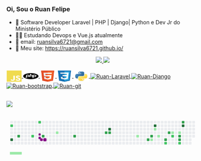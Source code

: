 ### Oi, Sou o Ruan Felipe


- 🔭 Software Developer Laravel | PHP | Django| Python e Dev Jr do Ministério Público
- 🧑‍🎓 Estudando Devops e Vue.js atualmente 
- 💼 email: ruansilva6721@gmail.com
- 📲 Meu site: https://ruansilva6721.github.io/

<div align="center">
  <a href="https://github.com/RuanSilva6721">
  <img height="180em" src="https://github-readme-stats.vercel.app/api?username=RuanSilva6721&show_icons=true&theme=dracula&include_all_commits=true&count_private=true"/>
  <img height="180em" src="https://github-readme-stats.vercel.app/api/top-langs/?username=RuanSilva6721&layout=compact&langs_count=7&theme=dracula"/>
</div>
  
  <div style="display: inline_block"><br>
  <img align="center" alt="Ruan-Js" height="30" width="40" src="https://raw.githubusercontent.com/devicons/devicon/master/icons/javascript/javascript-plain.svg">
  <img align="center" alt="Ruan-php" height="30" width="40" src="https://raw.githubusercontent.com/devicons/devicon/master/icons/php/php-plain.svg">
  <img align="center" alt="Ruan-HTML" height="30" width="40" src="https://raw.githubusercontent.com/devicons/devicon/master/icons/html5/html5-original.svg">
  <img align="center" alt="Ruan-CSS" height="30" width="40" src="https://raw.githubusercontent.com/devicons/devicon/master/icons/css3/css3-original.svg">
  <img align="center" alt="Ruan-Python" height="30" width="40" src="https://raw.githubusercontent.com/devicons/devicon/master/icons/python/python-original.svg">
  <img align="center" alt="Ruan-Laravel" height="30" width="40" src="https://cdn.jsdelivr.net/gh/devicons/devicon/icons/laravel/laravel-plain.svg">
  <img align="center" alt="Ruan-Django" height="30" width="40" src="https://cdn.jsdelivr.net/gh/devicons/devicon/icons/django/django-plain.svg">
  <img align="center" alt="Ruan-bootstrap" height="30" width="40" src="https://cdn.jsdelivr.net/gh/devicons/devicon/icons/bootstrap/bootstrap-plain.svg">
  <img align="center" alt="Ruan-git" height="30" width="40" src="https://cdn.jsdelivr.net/gh/devicons/devicon/icons/git/git-plain.svg">


</div>
  </br>
  <div> 
<!--   <a href="#" target="_blank"><img src="https://img.shields.io/badge/YouTube-FF0000?style=for-the-badge&logo=youtube&logoColor=white" target="_blank"></a>
  <a href="#" target="_blank"><img src="https://img.shields.io/badge/-Instagram-%23E4405F?style=for-the-badge&logo=instagram&logoColor=white" target="_blank"></a>
 	<a href="#" target="_blank"><img src="https://img.shields.io/badge/Twitch-9146FF?style=for-the-badge&logo=twitch&logoColor=white" target="_blank"></a>
 <a href="#" target="_blank"><img src="https://img.shields.io/badge/Discord-7289DA?style=for-the-badge&logo=discord&logoColor=white" target="_blank"></a> 
  <a href = "#"><img src="https://img.shields.io/badge/-Gmail-%23333?style=for-the-badge&logo=gmail&logoColor=white" target="_blank"></a> -->
  
  <a href="https://www.linkedin.com/in/ruan-felipe-silva-06b9631a6/" target="_blank"><img src="https://img.shields.io/badge/-LinkedIn-%230077B5?style=for-the-badge&logo=linkedin&logoColor=white" target="_blank"></a> 
 

</div>

<svg viewBox="-16 -32 880 192" width="880" height="192" xmlns="http://www.w3.org/2000/svg"><desc>Generated with https://www.linkedin.com/in/ruan-felipe-silva-06b9631a6/</desc><style>@keyframes c0{50.9%{fill:var(--c2)}50.92%,to{fill:var(--ce)}}@keyframes c1{95.26%{fill:var(--c4)}95.28%,to{fill:var(--ce)}}@keyframes c2{52.72%{fill:var(--c3)}52.74%,to{fill:var(--ce)}}@keyframes c3{45.44%{fill:var(--c2)}45.46%,to{fill:var(--ce)}}@keyframes c4{47.63%{fill:var(--c2)}47.65%,to{fill:var(--ce)}}@keyframes c5{3.63%{fill:var(--c1)}3.65%,to{fill:var(--ce)}}@keyframes c6{55.26%{fill:var(--c3)}55.28%,to{fill:var(--ce)}}@keyframes c7{5.44%{fill:var(--c1)}5.46%,to{fill:var(--ce)}}@keyframes c8{7.63%{fill:var(--c1)}7.65%,to{fill:var(--ce)}}@keyframes c9{58.54%{fill:var(--c3)}58.56%,to{fill:var(--ce)}}@keyframes ca{62.17%{fill:var(--c3)}62.19%,to{fill:var(--ce)}}@keyframes cb{83.99%{fill:var(--c4)}84.01%,to{fill:var(--ce)}}@keyframes cc{62.54%{fill:var(--c3)}62.56%,to{fill:var(--ce)}}@keyframes cd{16.35%{fill:var(--c1)}16.37%,to{fill:var(--ce)}}@keyframes ce{67.99%{fill:var(--c3)}68.01%,to{fill:var(--ce)}}@keyframes cf{67.26%{fill:var(--c3)}67.28%,to{fill:var(--ce)}}@keyframes cg{21.08%{fill:var(--c1)}21.1%,to{fill:var(--ce)}}@keyframes ch{78.9%{fill:var(--c4)}78.92%,to{fill:var(--ce)}}@keyframes ci{18.9%{fill:var(--c1)}18.92%,to{fill:var(--ce)}}@keyframes cj{19.99%{fill:var(--c1)}20.01%,to{fill:var(--ce)}}@keyframes ck{69.81%{fill:var(--c3)}69.83%,to{fill:var(--ce)}}@keyframes cl{30.9%{fill:var(--c2)}30.92%,to{fill:var(--ce)}}@keyframes cm{70.9%{fill:var(--c3)}70.92%,to{fill:var(--ce)}}@keyframes cn{25.44%{fill:var(--c1)}25.46%,to{fill:var(--ce)}}@keyframes co{29.44%{fill:var(--c2)}29.46%,to{fill:var(--ce)}}@keyframes cp{26.17%{fill:var(--c1)}26.19%,to{fill:var(--ce)}}@keyframes cq{72.35%{fill:var(--c3)}72.37%,to{fill:var(--ce)}}@keyframes cr{72.72%{fill:var(--c3)}72.74%,to{fill:var(--ce)}}@keyframes cs{27.99%{fill:var(--c2)}28.01%,to{fill:var(--ce)}}@keyframes ct{75.63%{fill:var(--c3)}75.65%,to{fill:var(--ce)}}@keyframes cu{75.99%{fill:var(--c4)}76.01%,to{fill:var(--ce)}}@keyframes u0{3.63%{transform:scale(0,1)}3.65%,5.44%{transform:scale(.11,1)}5.46%,7.63%{transform:scale(.22,1)}16.35%,7.65%{transform:scale(.33,1)}16.37%,18.9%{transform:scale(.44,1)}18.92%,19.99%{transform:scale(.56,1)}20.01%,21.08%{transform:scale(.67,1)}21.1%,25.44%{transform:scale(.78,1)}25.46%,26.17%{transform:scale(.89,1)}26.19%,to{transform:scale(1,1)}}@keyframes u1{27.99%{transform:scale(0,1)}28.01%,29.44%{transform:scale(.17,1)}29.46%,30.9%{transform:scale(.33,1)}30.92%,45.44%{transform:scale(.5,1)}45.46%,47.63%{transform:scale(.67,1)}47.65%,50.9%{transform:scale(.83,1)}50.92%,to{transform:scale(1,1)}}@keyframes u2{52.72%{transform:scale(0,1)}52.74%,55.26%{transform:scale(.08,1)}55.28%,58.54%{transform:scale(.17,1)}58.56%,62.17%{transform:scale(.25,1)}62.19%,62.54%{transform:scale(.33,1)}62.56%,67.26%{transform:scale(.42,1)}67.28%,67.99%{transform:scale(.5,1)}68.01%,69.81%{transform:scale(.58,1)}69.83%,70.9%{transform:scale(.67,1)}70.92%,72.35%{transform:scale(.75,1)}72.37%,72.72%{transform:scale(.83,1)}72.74%,75.63%{transform:scale(.92,1)}75.65%,to{transform:scale(1,1)}}@keyframes u3{75.99%{transform:scale(0,1)}76.01%,78.9%{transform:scale(.25,1)}78.92%,83.99%{transform:scale(.5,1)}84.01%,95.26%{transform:scale(.75,1)}95.28%,to{transform:scale(1,1)}}@keyframes s0{0%,99.64%{transform:translate(0,-16px)}.36%,50.55%{transform:translate(0,0)}2.91%{transform:translate(112px,0)}3.27%{transform:translate(112px,16px)}3.64%{transform:translate(128px,16px)}44.36%,5.09%{transform:translate(128px,80px)}6.91%{transform:translate(208px,80px)}7.64%{transform:translate(208px,48px)}12.36%{transform:translate(416px,48px)}12.73%{transform:translate(416px,64px)}17.45%,67.64%{transform:translate(624px,64px)}17.82%{transform:translate(624px,48px)}18.55%{transform:translate(656px,48px)}18.91%{transform:translate(656px,32px)}19.27%{transform:translate(672px,32px)}20%{transform:translate(672px,64px)}20.36%{transform:translate(656px,64px)}20.73%{transform:translate(656px,80px)}21.09%{transform:translate(640px,80px)}21.45%{transform:translate(640px,96px)}22.55%{transform:translate(688px,96px)}23.27%{transform:translate(688px,64px)}23.64%{transform:translate(704px,64px)}24.36%{transform:translate(704px,32px)}25.09%{transform:translate(736px,32px)}25.45%{transform:translate(736px,48px)}26.55%{transform:translate(784px,48px)}27.64%{transform:translate(784px,96px)}28.36%{transform:translate(752px,96px)}29.09%{transform:translate(752px,64px)}29.82%{transform:translate(720px,64px)}30.55%{transform:translate(720px,96px)}33.09%{transform:translate(608px,96px)}33.45%{transform:translate(608px,80px)}44.73%{transform:translate(128px,64px)}45.45%{transform:translate(96px,64px)}45.82%{transform:translate(96px,48px)}46.55%{transform:translate(128px,48px)}47.64%{transform:translate(128px,0)}50.91%{transform:translate(0,16px)}51.64%,97.45%{transform:translate(32px,16px)}52.73%{transform:translate(32px,64px)}61.82%{transform:translate(432px,64px)}62.18%{transform:translate(432px,48px)}66.91%{transform:translate(640px,48px)}67.27%{transform:translate(640px,64px)}68%{transform:translate(624px,80px)}70.18%{transform:translate(720px,80px)}70.91%{transform:translate(720px,48px)}72%{transform:translate(768px,48px)}72.73%{transform:translate(768px,80px)}73.45%{transform:translate(800px,80px)}75.27%{transform:translate(800px,0)}75.64%{transform:translate(784px,0)}76%{transform:translate(784px,16px)}83.64%{transform:translate(448px,16px)}84%{transform:translate(448px,32px)}94.18%{transform:translate(0,32px)}95.27%{transform:translate(0,80px)}95.64%{transform:translate(16px,80px)}96.36%{transform:translate(16px,48px)}96.73%{transform:translate(32px,48px)}97.82%{transform:translate(48px,16px)}98.55%{transform:translate(48px,-16px)}}@keyframes s1{0%,99.64%{transform:translate(16px,-16px)}.36%{transform:translate(0,-16px)}.73%,50.91%{transform:translate(0,0)}3.27%{transform:translate(112px,0)}3.64%{transform:translate(112px,16px)}4%{transform:translate(128px,16px)}44.73%,5.45%{transform:translate(128px,80px)}7.27%{transform:translate(208px,80px)}8%{transform:translate(208px,48px)}12.73%{transform:translate(416px,48px)}13.09%{transform:translate(416px,64px)}17.82%,68%{transform:translate(624px,64px)}18.18%{transform:translate(624px,48px)}18.91%{transform:translate(656px,48px)}19.27%{transform:translate(656px,32px)}19.64%{transform:translate(672px,32px)}20.36%{transform:translate(672px,64px)}20.73%{transform:translate(656px,64px)}21.09%{transform:translate(656px,80px)}21.45%{transform:translate(640px,80px)}21.82%{transform:translate(640px,96px)}22.91%{transform:translate(688px,96px)}23.64%{transform:translate(688px,64px)}24%{transform:translate(704px,64px)}24.73%{transform:translate(704px,32px)}25.45%{transform:translate(736px,32px)}25.82%{transform:translate(736px,48px)}26.91%{transform:translate(784px,48px)}28%{transform:translate(784px,96px)}28.73%{transform:translate(752px,96px)}29.45%{transform:translate(752px,64px)}30.18%{transform:translate(720px,64px)}30.91%{transform:translate(720px,96px)}33.45%{transform:translate(608px,96px)}33.82%{transform:translate(608px,80px)}45.09%{transform:translate(128px,64px)}45.82%{transform:translate(96px,64px)}46.18%{transform:translate(96px,48px)}46.91%{transform:translate(128px,48px)}48%{transform:translate(128px,0)}51.27%{transform:translate(0,16px)}52%,97.82%{transform:translate(32px,16px)}53.09%{transform:translate(32px,64px)}62.18%{transform:translate(432px,64px)}62.55%{transform:translate(432px,48px)}67.27%{transform:translate(640px,48px)}67.64%{transform:translate(640px,64px)}68.36%{transform:translate(624px,80px)}70.55%{transform:translate(720px,80px)}71.27%{transform:translate(720px,48px)}72.36%{transform:translate(768px,48px)}73.09%{transform:translate(768px,80px)}73.82%{transform:translate(800px,80px)}75.64%{transform:translate(800px,0)}76%{transform:translate(784px,0)}76.36%{transform:translate(784px,16px)}84%{transform:translate(448px,16px)}84.36%{transform:translate(448px,32px)}94.55%{transform:translate(0,32px)}95.64%{transform:translate(0,80px)}96%{transform:translate(16px,80px)}96.73%{transform:translate(16px,48px)}97.09%{transform:translate(32px,48px)}98.18%{transform:translate(48px,16px)}98.91%{transform:translate(48px,-16px)}}@keyframes s2{0%,99.64%{transform:translate(32px,-16px)}.73%{transform:translate(0,-16px)}1.09%,51.27%{transform:translate(0,0)}3.64%{transform:translate(112px,0)}4%{transform:translate(112px,16px)}4.36%{transform:translate(128px,16px)}45.09%,5.82%{transform:translate(128px,80px)}7.64%{transform:translate(208px,80px)}8.36%{transform:translate(208px,48px)}13.09%{transform:translate(416px,48px)}13.45%{transform:translate(416px,64px)}18.18%,68.36%{transform:translate(624px,64px)}18.55%{transform:translate(624px,48px)}19.27%{transform:translate(656px,48px)}19.64%{transform:translate(656px,32px)}20%{transform:translate(672px,32px)}20.73%{transform:translate(672px,64px)}21.09%{transform:translate(656px,64px)}21.45%{transform:translate(656px,80px)}21.82%{transform:translate(640px,80px)}22.18%{transform:translate(640px,96px)}23.27%{transform:translate(688px,96px)}24%{transform:translate(688px,64px)}24.36%{transform:translate(704px,64px)}25.09%{transform:translate(704px,32px)}25.82%{transform:translate(736px,32px)}26.18%{transform:translate(736px,48px)}27.27%{transform:translate(784px,48px)}28.36%{transform:translate(784px,96px)}29.09%{transform:translate(752px,96px)}29.82%{transform:translate(752px,64px)}30.55%{transform:translate(720px,64px)}31.27%{transform:translate(720px,96px)}33.82%{transform:translate(608px,96px)}34.18%{transform:translate(608px,80px)}45.45%{transform:translate(128px,64px)}46.18%{transform:translate(96px,64px)}46.55%{transform:translate(96px,48px)}47.27%{transform:translate(128px,48px)}48.36%{transform:translate(128px,0)}51.64%{transform:translate(0,16px)}52.36%,98.18%{transform:translate(32px,16px)}53.45%{transform:translate(32px,64px)}62.55%{transform:translate(432px,64px)}62.91%{transform:translate(432px,48px)}67.64%{transform:translate(640px,48px)}68%{transform:translate(640px,64px)}68.73%{transform:translate(624px,80px)}70.91%{transform:translate(720px,80px)}71.64%{transform:translate(720px,48px)}72.73%{transform:translate(768px,48px)}73.45%{transform:translate(768px,80px)}74.18%{transform:translate(800px,80px)}76%{transform:translate(800px,0)}76.36%{transform:translate(784px,0)}76.73%{transform:translate(784px,16px)}84.36%{transform:translate(448px,16px)}84.73%{transform:translate(448px,32px)}94.91%{transform:translate(0,32px)}96%{transform:translate(0,80px)}96.36%{transform:translate(16px,80px)}97.09%{transform:translate(16px,48px)}97.45%{transform:translate(32px,48px)}98.55%{transform:translate(48px,16px)}99.27%{transform:translate(48px,-16px)}}@keyframes s3{0%,99.64%{transform:translate(48px,-16px)}1.09%{transform:translate(0,-16px)}1.45%,51.64%{transform:translate(0,0)}4%{transform:translate(112px,0)}4.36%{transform:translate(112px,16px)}4.73%{transform:translate(128px,16px)}45.45%,6.18%{transform:translate(128px,80px)}8%{transform:translate(208px,80px)}8.73%{transform:translate(208px,48px)}13.45%{transform:translate(416px,48px)}13.82%{transform:translate(416px,64px)}18.55%,68.73%{transform:translate(624px,64px)}18.91%{transform:translate(624px,48px)}19.64%{transform:translate(656px,48px)}20%{transform:translate(656px,32px)}20.36%{transform:translate(672px,32px)}21.09%{transform:translate(672px,64px)}21.45%{transform:translate(656px,64px)}21.82%{transform:translate(656px,80px)}22.18%{transform:translate(640px,80px)}22.55%{transform:translate(640px,96px)}23.64%{transform:translate(688px,96px)}24.36%{transform:translate(688px,64px)}24.73%{transform:translate(704px,64px)}25.45%{transform:translate(704px,32px)}26.18%{transform:translate(736px,32px)}26.55%{transform:translate(736px,48px)}27.64%{transform:translate(784px,48px)}28.73%{transform:translate(784px,96px)}29.45%{transform:translate(752px,96px)}30.18%{transform:translate(752px,64px)}30.91%{transform:translate(720px,64px)}31.64%{transform:translate(720px,96px)}34.18%{transform:translate(608px,96px)}34.55%{transform:translate(608px,80px)}45.82%{transform:translate(128px,64px)}46.55%{transform:translate(96px,64px)}46.91%{transform:translate(96px,48px)}47.64%{transform:translate(128px,48px)}48.73%{transform:translate(128px,0)}52%{transform:translate(0,16px)}52.73%,98.55%{transform:translate(32px,16px)}53.82%{transform:translate(32px,64px)}62.91%{transform:translate(432px,64px)}63.27%{transform:translate(432px,48px)}68%{transform:translate(640px,48px)}68.36%{transform:translate(640px,64px)}69.09%{transform:translate(624px,80px)}71.27%{transform:translate(720px,80px)}72%{transform:translate(720px,48px)}73.09%{transform:translate(768px,48px)}73.82%{transform:translate(768px,80px)}74.55%{transform:translate(800px,80px)}76.36%{transform:translate(800px,0)}76.73%{transform:translate(784px,0)}77.09%{transform:translate(784px,16px)}84.73%{transform:translate(448px,16px)}85.09%{transform:translate(448px,32px)}95.27%{transform:translate(0,32px)}96.36%{transform:translate(0,80px)}96.73%{transform:translate(16px,80px)}97.45%{transform:translate(16px,48px)}97.82%{transform:translate(32px,48px)}98.91%{transform:translate(48px,16px)}}:root{--cb:#1b1f230a;--cs:purple;--ce:#ebedf0;--c0:#ebedf0;--c1:#9be9a8;--c2:#40c463;--c3:#30a14e;--c4:#216e39}@media (prefers-color-scheme:dark){:root{--cb:#1b1f230a;--cs:purple;--ce:#161b22;--c1:#01311f;--c2:#034525;--c3:#0f6d31;--c4:#00c647}}.c{shape-rendering:geometricPrecision;fill:var(--ce);stroke-width:1px;stroke:var(--cb);animation:none 27500ms linear infinite}.c.c0{fill:var(--c2);animation-name:c0}.c.c1{fill:var(--c4);animation-name:c1}.c.c2{fill:var(--c3);animation-name:c2}.c.c3,.c.c4{fill:var(--c2);animation-name:c3}.c.c4{animation-name:c4}.c.c5{fill:var(--c1);animation-name:c5}.c.c6{fill:var(--c3);animation-name:c6}.c.c7,.c.c8{fill:var(--c1);animation-name:c7}.c.c8{animation-name:c8}.c.c9,.c.ca{fill:var(--c3);animation-name:c9}.c.ca{animation-name:ca}.c.cb{fill:var(--c4);animation-name:cb}.c.cc{fill:var(--c3);animation-name:cc}.c.cd{fill:var(--c1);animation-name:cd}.c.ce,.c.cf{fill:var(--c3);animation-name:ce}.c.cf{animation-name:cf}.c.cg{fill:var(--c1);animation-name:cg}.c.ch{fill:var(--c4);animation-name:ch}.c.ci,.c.cj{fill:var(--c1);animation-name:ci}.c.cj{animation-name:cj}.c.ck{fill:var(--c3);animation-name:ck}.c.cl{fill:var(--c2);animation-name:cl}.c.cm{fill:var(--c3);animation-name:cm}.c.cn{fill:var(--c1);animation-name:cn}.c.co{fill:var(--c2);animation-name:co}.c.cp{fill:var(--c1);animation-name:cp}.c.cq,.c.cr{fill:var(--c3);animation-name:cq}.c.cr{animation-name:cr}.c.cs{fill:var(--c2);animation-name:cs}.c.ct{fill:var(--c3);animation-name:ct}.c.cu{fill:var(--c4);animation-name:cu}.s,.u{animation:none linear 27500ms infinite}.u,.u.u0{transform-origin:0 0}.u{transform:scale(0,1)}.u.u0{fill:var(--c1);animation-name:u0}.u.u1{fill:var(--c2);animation-name:u1;transform-origin:246.2px 0}.u.u2{fill:var(--c3);animation-name:u2;transform-origin:410.3px 0}.u.u3{fill:var(--c4);animation-name:u3;transform-origin:738.6px 0}.s{shape-rendering:geometricPrecision;fill:var(--cs)}.s.s0{transform:translate(0,-16px);animation-name:s0}.s.s1{transform:translate(16px,-16px);animation-name:s1}.s.s2{transform:translate(32px,-16px);animation-name:s2}.s.s3{transform:translate(48px,-16px);animation-name:s3}</style><rect class="c" x="2" y="2" rx="2" ry="2" width="12" height="12"/><rect class="c c0" x="2" y="18" rx="2" ry="2" width="12" height="12"/><rect class="c" x="2" y="34" rx="2" ry="2" width="12" height="12"/><rect class="c" x="2" y="50" rx="2" ry="2" width="12" height="12"/><rect class="c" x="2" y="66" rx="2" ry="2" width="12" height="12"/><rect class="c c1" x="2" y="82" rx="2" ry="2" width="12" height="12"/><rect class="c" x="2" y="98" rx="2" ry="2" width="12" height="12"/><rect class="c" x="18" y="2" rx="2" ry="2" width="12" height="12"/><rect class="c" x="18" y="18" rx="2" ry="2" width="12" height="12"/><rect class="c" x="18" y="34" rx="2" ry="2" width="12" height="12"/><rect class="c" x="18" y="50" rx="2" ry="2" width="12" height="12"/><rect class="c" x="18" y="66" rx="2" ry="2" width="12" height="12"/><rect class="c" x="18" y="82" rx="2" ry="2" width="12" height="12"/><rect class="c" x="18" y="98" rx="2" ry="2" width="12" height="12"/><rect class="c" x="34" y="2" rx="2" ry="2" width="12" height="12"/><rect class="c" x="34" y="18" rx="2" ry="2" width="12" height="12"/><rect class="c" x="34" y="34" rx="2" ry="2" width="12" height="12"/><rect class="c" x="34" y="50" rx="2" ry="2" width="12" height="12"/><rect class="c c2" x="34" y="66" rx="2" ry="2" width="12" height="12"/><rect class="c" x="34" y="82" rx="2" ry="2" width="12" height="12"/><rect class="c" x="34" y="98" rx="2" ry="2" width="12" height="12"/><rect class="c" x="50" y="2" rx="2" ry="2" width="12" height="12"/><rect class="c" x="50" y="18" rx="2" ry="2" width="12" height="12"/><rect class="c" x="50" y="34" rx="2" ry="2" width="12" height="12"/><rect class="c" x="50" y="50" rx="2" ry="2" width="12" height="12"/><rect class="c" x="50" y="66" rx="2" ry="2" width="12" height="12"/><rect class="c" x="50" y="82" rx="2" ry="2" width="12" height="12"/><rect class="c" x="50" y="98" rx="2" ry="2" width="12" height="12"/><rect class="c" x="66" y="2" rx="2" ry="2" width="12" height="12"/><rect class="c" x="66" y="18" rx="2" ry="2" width="12" height="12"/><rect class="c" x="66" y="34" rx="2" ry="2" width="12" height="12"/><rect class="c" x="66" y="50" rx="2" ry="2" width="12" height="12"/><rect class="c" x="66" y="66" rx="2" ry="2" width="12" height="12"/><rect class="c" x="66" y="82" rx="2" ry="2" width="12" height="12"/><rect class="c" x="66" y="98" rx="2" ry="2" width="12" height="12"/><rect class="c" x="82" y="2" rx="2" ry="2" width="12" height="12"/><rect class="c" x="82" y="18" rx="2" ry="2" width="12" height="12"/><rect class="c" x="82" y="34" rx="2" ry="2" width="12" height="12"/><rect class="c" x="82" y="50" rx="2" ry="2" width="12" height="12"/><rect class="c" x="82" y="66" rx="2" ry="2" width="12" height="12"/><rect class="c" x="82" y="82" rx="2" ry="2" width="12" height="12"/><rect class="c" x="82" y="98" rx="2" ry="2" width="12" height="12"/><rect class="c" x="98" y="2" rx="2" ry="2" width="12" height="12"/><rect class="c" x="98" y="18" rx="2" ry="2" width="12" height="12"/><rect class="c" x="98" y="34" rx="2" ry="2" width="12" height="12"/><rect class="c" x="98" y="50" rx="2" ry="2" width="12" height="12"/><rect class="c c3" x="98" y="66" rx="2" ry="2" width="12" height="12"/><rect class="c" x="98" y="82" rx="2" ry="2" width="12" height="12"/><rect class="c" x="98" y="98" rx="2" ry="2" width="12" height="12"/><rect class="c" x="114" y="2" rx="2" ry="2" width="12" height="12"/><rect class="c" x="114" y="18" rx="2" ry="2" width="12" height="12"/><rect class="c" x="114" y="34" rx="2" ry="2" width="12" height="12"/><rect class="c" x="114" y="50" rx="2" ry="2" width="12" height="12"/><rect class="c" x="114" y="66" rx="2" ry="2" width="12" height="12"/><rect class="c" x="114" y="82" rx="2" ry="2" width="12" height="12"/><rect class="c" x="114" y="98" rx="2" ry="2" width="12" height="12"/><rect class="c c4" x="130" y="2" rx="2" ry="2" width="12" height="12"/><rect class="c c5" x="130" y="18" rx="2" ry="2" width="12" height="12"/><rect class="c" x="130" y="34" rx="2" ry="2" width="12" height="12"/><rect class="c" x="130" y="50" rx="2" ry="2" width="12" height="12"/><rect class="c" x="130" y="66" rx="2" ry="2" width="12" height="12"/><rect class="c" x="130" y="82" rx="2" ry="2" width="12" height="12"/><rect class="c" x="130" y="98" rx="2" ry="2" width="12" height="12"/><rect class="c" x="146" y="2" rx="2" ry="2" width="12" height="12"/><rect class="c" x="146" y="18" rx="2" ry="2" width="12" height="12"/><rect class="c" x="146" y="34" rx="2" ry="2" width="12" height="12"/><rect class="c" x="146" y="50" rx="2" ry="2" width="12" height="12"/><rect class="c c6" x="146" y="66" rx="2" ry="2" width="12" height="12"/><rect class="c c7" x="146" y="82" rx="2" ry="2" width="12" height="12"/><rect class="c" x="146" y="98" rx="2" ry="2" width="12" height="12"/><rect class="c" x="162" y="2" rx="2" ry="2" width="12" height="12"/><rect class="c" x="162" y="18" rx="2" ry="2" width="12" height="12"/><rect class="c" x="162" y="34" rx="2" ry="2" width="12" height="12"/><rect class="c" x="162" y="50" rx="2" ry="2" width="12" height="12"/><rect class="c" x="162" y="66" rx="2" ry="2" width="12" height="12"/><rect class="c" x="162" y="82" rx="2" ry="2" width="12" height="12"/><rect class="c" x="162" y="98" rx="2" ry="2" width="12" height="12"/><rect class="c" x="178" y="2" rx="2" ry="2" width="12" height="12"/><rect class="c" x="178" y="18" rx="2" ry="2" width="12" height="12"/><rect class="c" x="178" y="34" rx="2" ry="2" width="12" height="12"/><rect class="c" x="178" y="50" rx="2" ry="2" width="12" height="12"/><rect class="c" x="178" y="66" rx="2" ry="2" width="12" height="12"/><rect class="c" x="178" y="82" rx="2" ry="2" width="12" height="12"/><rect class="c" x="178" y="98" rx="2" ry="2" width="12" height="12"/><rect class="c" x="194" y="2" rx="2" ry="2" width="12" height="12"/><rect class="c" x="194" y="18" rx="2" ry="2" width="12" height="12"/><rect class="c" x="194" y="34" rx="2" ry="2" width="12" height="12"/><rect class="c" x="194" y="50" rx="2" ry="2" width="12" height="12"/><rect class="c" x="194" y="66" rx="2" ry="2" width="12" height="12"/><rect class="c" x="194" y="82" rx="2" ry="2" width="12" height="12"/><rect class="c" x="194" y="98" rx="2" ry="2" width="12" height="12"/><rect class="c" x="210" y="2" rx="2" ry="2" width="12" height="12"/><rect class="c" x="210" y="18" rx="2" ry="2" width="12" height="12"/><rect class="c" x="210" y="34" rx="2" ry="2" width="12" height="12"/><rect class="c c8" x="210" y="50" rx="2" ry="2" width="12" height="12"/><rect class="c" x="210" y="66" rx="2" ry="2" width="12" height="12"/><rect class="c" x="210" y="82" rx="2" ry="2" width="12" height="12"/><rect class="c" x="210" y="98" rx="2" ry="2" width="12" height="12"/><rect class="c" x="226" y="2" rx="2" ry="2" width="12" height="12"/><rect class="c" x="226" y="18" rx="2" ry="2" width="12" height="12"/><rect class="c" x="226" y="34" rx="2" ry="2" width="12" height="12"/><rect class="c" x="226" y="50" rx="2" ry="2" width="12" height="12"/><rect class="c" x="226" y="66" rx="2" ry="2" width="12" height="12"/><rect class="c" x="226" y="82" rx="2" ry="2" width="12" height="12"/><rect class="c" x="226" y="98" rx="2" ry="2" width="12" height="12"/><rect class="c" x="242" y="2" rx="2" ry="2" width="12" height="12"/><rect class="c" x="242" y="18" rx="2" ry="2" width="12" height="12"/><rect class="c" x="242" y="34" rx="2" ry="2" width="12" height="12"/><rect class="c" x="242" y="50" rx="2" ry="2" width="12" height="12"/><rect class="c" x="242" y="66" rx="2" ry="2" width="12" height="12"/><rect class="c" x="242" y="82" rx="2" ry="2" width="12" height="12"/><rect class="c" x="242" y="98" rx="2" ry="2" width="12" height="12"/><rect class="c" x="258" y="2" rx="2" ry="2" width="12" height="12"/><rect class="c" x="258" y="18" rx="2" ry="2" width="12" height="12"/><rect class="c" x="258" y="34" rx="2" ry="2" width="12" height="12"/><rect class="c" x="258" y="50" rx="2" ry="2" width="12" height="12"/><rect class="c" x="258" y="66" rx="2" ry="2" width="12" height="12"/><rect class="c" x="258" y="82" rx="2" ry="2" width="12" height="12"/><rect class="c" x="258" y="98" rx="2" ry="2" width="12" height="12"/><rect class="c" x="274" y="2" rx="2" ry="2" width="12" height="12"/><rect class="c" x="274" y="18" rx="2" ry="2" width="12" height="12"/><rect class="c" x="274" y="34" rx="2" ry="2" width="12" height="12"/><rect class="c" x="274" y="50" rx="2" ry="2" width="12" height="12"/><rect class="c" x="274" y="66" rx="2" ry="2" width="12" height="12"/><rect class="c" x="274" y="82" rx="2" ry="2" width="12" height="12"/><rect class="c" x="274" y="98" rx="2" ry="2" width="12" height="12"/><rect class="c" x="290" y="2" rx="2" ry="2" width="12" height="12"/><rect class="c" x="290" y="18" rx="2" ry="2" width="12" height="12"/><rect class="c" x="290" y="34" rx="2" ry="2" width="12" height="12"/><rect class="c" x="290" y="50" rx="2" ry="2" width="12" height="12"/><rect class="c c9" x="290" y="66" rx="2" ry="2" width="12" height="12"/><rect class="c" x="290" y="82" rx="2" ry="2" width="12" height="12"/><rect class="c" x="290" y="98" rx="2" ry="2" width="12" height="12"/><rect class="c" x="306" y="2" rx="2" ry="2" width="12" height="12"/><rect class="c" x="306" y="18" rx="2" ry="2" width="12" height="12"/><rect class="c" x="306" y="34" rx="2" ry="2" width="12" height="12"/><rect class="c" x="306" y="50" rx="2" ry="2" width="12" height="12"/><rect class="c" x="306" y="66" rx="2" ry="2" width="12" height="12"/><rect class="c" x="306" y="82" rx="2" ry="2" width="12" height="12"/><rect class="c" x="306" y="98" rx="2" ry="2" width="12" height="12"/><rect class="c" x="322" y="2" rx="2" ry="2" width="12" height="12"/><rect class="c" x="322" y="18" rx="2" ry="2" width="12" height="12"/><rect class="c" x="322" y="34" rx="2" ry="2" width="12" height="12"/><rect class="c" x="322" y="50" rx="2" ry="2" width="12" height="12"/><rect class="c" x="322" y="66" rx="2" ry="2" width="12" height="12"/><rect class="c" x="322" y="82" rx="2" ry="2" width="12" height="12"/><rect class="c" x="322" y="98" rx="2" ry="2" width="12" height="12"/><rect class="c" x="338" y="2" rx="2" ry="2" width="12" height="12"/><rect class="c" x="338" y="18" rx="2" ry="2" width="12" height="12"/><rect class="c" x="338" y="34" rx="2" ry="2" width="12" height="12"/><rect class="c" x="338" y="50" rx="2" ry="2" width="12" height="12"/><rect class="c" x="338" y="66" rx="2" ry="2" width="12" height="12"/><rect class="c" x="338" y="82" rx="2" ry="2" width="12" height="12"/><rect class="c" x="338" y="98" rx="2" ry="2" width="12" height="12"/><rect class="c" x="354" y="2" rx="2" ry="2" width="12" height="12"/><rect class="c" x="354" y="18" rx="2" ry="2" width="12" height="12"/><rect class="c" x="354" y="34" rx="2" ry="2" width="12" height="12"/><rect class="c" x="354" y="50" rx="2" ry="2" width="12" height="12"/><rect class="c" x="354" y="66" rx="2" ry="2" width="12" height="12"/><rect class="c" x="354" y="82" rx="2" ry="2" width="12" height="12"/><rect class="c" x="354" y="98" rx="2" ry="2" width="12" height="12"/><rect class="c" x="370" y="2" rx="2" ry="2" width="12" height="12"/><rect class="c" x="370" y="18" rx="2" ry="2" width="12" height="12"/><rect class="c" x="370" y="34" rx="2" ry="2" width="12" height="12"/><rect class="c" x="370" y="50" rx="2" ry="2" width="12" height="12"/><rect class="c" x="370" y="66" rx="2" ry="2" width="12" height="12"/><rect class="c" x="370" y="82" rx="2" ry="2" width="12" height="12"/><rect class="c" x="370" y="98" rx="2" ry="2" width="12" height="12"/><rect class="c" x="386" y="2" rx="2" ry="2" width="12" height="12"/><rect class="c" x="386" y="18" rx="2" ry="2" width="12" height="12"/><rect class="c" x="386" y="34" rx="2" ry="2" width="12" height="12"/><rect class="c" x="386" y="50" rx="2" ry="2" width="12" height="12"/><rect class="c" x="386" y="66" rx="2" ry="2" width="12" height="12"/><rect class="c" x="386" y="82" rx="2" ry="2" width="12" height="12"/><rect class="c" x="386" y="98" rx="2" ry="2" width="12" height="12"/><rect class="c" x="402" y="2" rx="2" ry="2" width="12" height="12"/><rect class="c" x="402" y="18" rx="2" ry="2" width="12" height="12"/><rect class="c" x="402" y="34" rx="2" ry="2" width="12" height="12"/><rect class="c" x="402" y="50" rx="2" ry="2" width="12" height="12"/><rect class="c" x="402" y="66" rx="2" ry="2" width="12" height="12"/><rect class="c" x="402" y="82" rx="2" ry="2" width="12" height="12"/><rect class="c" x="402" y="98" rx="2" ry="2" width="12" height="12"/><rect class="c" x="418" y="2" rx="2" ry="2" width="12" height="12"/><rect class="c" x="418" y="18" rx="2" ry="2" width="12" height="12"/><rect class="c" x="418" y="34" rx="2" ry="2" width="12" height="12"/><rect class="c" x="418" y="50" rx="2" ry="2" width="12" height="12"/><rect class="c" x="418" y="66" rx="2" ry="2" width="12" height="12"/><rect class="c" x="418" y="82" rx="2" ry="2" width="12" height="12"/><rect class="c" x="418" y="98" rx="2" ry="2" width="12" height="12"/><rect class="c" x="434" y="2" rx="2" ry="2" width="12" height="12"/><rect class="c" x="434" y="18" rx="2" ry="2" width="12" height="12"/><rect class="c" x="434" y="34" rx="2" ry="2" width="12" height="12"/><rect class="c ca" x="434" y="50" rx="2" ry="2" width="12" height="12"/><rect class="c" x="434" y="66" rx="2" ry="2" width="12" height="12"/><rect class="c" x="434" y="82" rx="2" ry="2" width="12" height="12"/><rect class="c" x="434" y="98" rx="2" ry="2" width="12" height="12"/><rect class="c" x="450" y="2" rx="2" ry="2" width="12" height="12"/><rect class="c" x="450" y="18" rx="2" ry="2" width="12" height="12"/><rect class="c cb" x="450" y="34" rx="2" ry="2" width="12" height="12"/><rect class="c cc" x="450" y="50" rx="2" ry="2" width="12" height="12"/><rect class="c" x="450" y="66" rx="2" ry="2" width="12" height="12"/><rect class="c" x="450" y="82" rx="2" ry="2" width="12" height="12"/><rect class="c" x="450" y="98" rx="2" ry="2" width="12" height="12"/><rect class="c" x="466" y="2" rx="2" ry="2" width="12" height="12"/><rect class="c" x="466" y="18" rx="2" ry="2" width="12" height="12"/><rect class="c" x="466" y="34" rx="2" ry="2" width="12" height="12"/><rect class="c" x="466" y="50" rx="2" ry="2" width="12" height="12"/><rect class="c" x="466" y="66" rx="2" ry="2" width="12" height="12"/><rect class="c" x="466" y="82" rx="2" ry="2" width="12" height="12"/><rect class="c" x="466" y="98" rx="2" ry="2" width="12" height="12"/><rect class="c" x="482" y="2" rx="2" ry="2" width="12" height="12"/><rect class="c" x="482" y="18" rx="2" ry="2" width="12" height="12"/><rect class="c" x="482" y="34" rx="2" ry="2" width="12" height="12"/><rect class="c" x="482" y="50" rx="2" ry="2" width="12" height="12"/><rect class="c" x="482" y="66" rx="2" ry="2" width="12" height="12"/><rect class="c" x="482" y="82" rx="2" ry="2" width="12" height="12"/><rect class="c" x="482" y="98" rx="2" ry="2" width="12" height="12"/><rect class="c" x="498" y="2" rx="2" ry="2" width="12" height="12"/><rect class="c" x="498" y="18" rx="2" ry="2" width="12" height="12"/><rect class="c" x="498" y="34" rx="2" ry="2" width="12" height="12"/><rect class="c" x="498" y="50" rx="2" ry="2" width="12" height="12"/><rect class="c" x="498" y="66" rx="2" ry="2" width="12" height="12"/><rect class="c" x="498" y="82" rx="2" ry="2" width="12" height="12"/><rect class="c" x="498" y="98" rx="2" ry="2" width="12" height="12"/><rect class="c" x="514" y="2" rx="2" ry="2" width="12" height="12"/><rect class="c" x="514" y="18" rx="2" ry="2" width="12" height="12"/><rect class="c" x="514" y="34" rx="2" ry="2" width="12" height="12"/><rect class="c" x="514" y="50" rx="2" ry="2" width="12" height="12"/><rect class="c" x="514" y="66" rx="2" ry="2" width="12" height="12"/><rect class="c" x="514" y="82" rx="2" ry="2" width="12" height="12"/><rect class="c" x="514" y="98" rx="2" ry="2" width="12" height="12"/><rect class="c" x="530" y="2" rx="2" ry="2" width="12" height="12"/><rect class="c" x="530" y="18" rx="2" ry="2" width="12" height="12"/><rect class="c" x="530" y="34" rx="2" ry="2" width="12" height="12"/><rect class="c" x="530" y="50" rx="2" ry="2" width="12" height="12"/><rect class="c" x="530" y="66" rx="2" ry="2" width="12" height="12"/><rect class="c" x="530" y="82" rx="2" ry="2" width="12" height="12"/><rect class="c" x="530" y="98" rx="2" ry="2" width="12" height="12"/><rect class="c" x="546" y="2" rx="2" ry="2" width="12" height="12"/><rect class="c" x="546" y="18" rx="2" ry="2" width="12" height="12"/><rect class="c" x="546" y="34" rx="2" ry="2" width="12" height="12"/><rect class="c" x="546" y="50" rx="2" ry="2" width="12" height="12"/><rect class="c" x="546" y="66" rx="2" ry="2" width="12" height="12"/><rect class="c" x="546" y="82" rx="2" ry="2" width="12" height="12"/><rect class="c" x="546" y="98" rx="2" ry="2" width="12" height="12"/><rect class="c" x="562" y="2" rx="2" ry="2" width="12" height="12"/><rect class="c" x="562" y="18" rx="2" ry="2" width="12" height="12"/><rect class="c" x="562" y="34" rx="2" ry="2" width="12" height="12"/><rect class="c" x="562" y="50" rx="2" ry="2" width="12" height="12"/><rect class="c" x="562" y="66" rx="2" ry="2" width="12" height="12"/><rect class="c" x="562" y="82" rx="2" ry="2" width="12" height="12"/><rect class="c" x="562" y="98" rx="2" ry="2" width="12" height="12"/><rect class="c" x="578" y="2" rx="2" ry="2" width="12" height="12"/><rect class="c" x="578" y="18" rx="2" ry="2" width="12" height="12"/><rect class="c" x="578" y="34" rx="2" ry="2" width="12" height="12"/><rect class="c" x="578" y="50" rx="2" ry="2" width="12" height="12"/><rect class="c cd" x="578" y="66" rx="2" ry="2" width="12" height="12"/><rect class="c" x="578" y="82" rx="2" ry="2" width="12" height="12"/><rect class="c" x="578" y="98" rx="2" ry="2" width="12" height="12"/><rect class="c" x="594" y="2" rx="2" ry="2" width="12" height="12"/><rect class="c" x="594" y="18" rx="2" ry="2" width="12" height="12"/><rect class="c" x="594" y="34" rx="2" ry="2" width="12" height="12"/><rect class="c" x="594" y="50" rx="2" ry="2" width="12" height="12"/><rect class="c" x="594" y="66" rx="2" ry="2" width="12" height="12"/><rect class="c" x="594" y="82" rx="2" ry="2" width="12" height="12"/><rect class="c" x="594" y="98" rx="2" ry="2" width="12" height="12"/><rect class="c" x="610" y="2" rx="2" ry="2" width="12" height="12"/><rect class="c" x="610" y="18" rx="2" ry="2" width="12" height="12"/><rect class="c" x="610" y="34" rx="2" ry="2" width="12" height="12"/><rect class="c" x="610" y="50" rx="2" ry="2" width="12" height="12"/><rect class="c" x="610" y="66" rx="2" ry="2" width="12" height="12"/><rect class="c" x="610" y="82" rx="2" ry="2" width="12" height="12"/><rect class="c" x="610" y="98" rx="2" ry="2" width="12" height="12"/><rect class="c" x="626" y="2" rx="2" ry="2" width="12" height="12"/><rect class="c" x="626" y="18" rx="2" ry="2" width="12" height="12"/><rect class="c" x="626" y="34" rx="2" ry="2" width="12" height="12"/><rect class="c" x="626" y="50" rx="2" ry="2" width="12" height="12"/><rect class="c" x="626" y="66" rx="2" ry="2" width="12" height="12"/><rect class="c ce" x="626" y="82" rx="2" ry="2" width="12" height="12"/><rect class="c" x="626" y="98" rx="2" ry="2" width="12" height="12"/><rect class="c" x="642" y="2" rx="2" ry="2" width="12" height="12"/><rect class="c" x="642" y="18" rx="2" ry="2" width="12" height="12"/><rect class="c" x="642" y="34" rx="2" ry="2" width="12" height="12"/><rect class="c" x="642" y="50" rx="2" ry="2" width="12" height="12"/><rect class="c cf" x="642" y="66" rx="2" ry="2" width="12" height="12"/><rect class="c cg" x="642" y="82" rx="2" ry="2" width="12" height="12"/><rect class="c" x="642" y="98" rx="2" ry="2" width="12" height="12"/><rect class="c" x="658" y="2" rx="2" ry="2" width="12" height="12"/><rect class="c ch" x="658" y="18" rx="2" ry="2" width="12" height="12"/><rect class="c ci" x="658" y="34" rx="2" ry="2" width="12" height="12"/><rect class="c" x="658" y="50" rx="2" ry="2" width="12" height="12"/><rect class="c" x="658" y="66" rx="2" ry="2" width="12" height="12"/><rect class="c" x="658" y="82" rx="2" ry="2" width="12" height="12"/><rect class="c" x="658" y="98" rx="2" ry="2" width="12" height="12"/><rect class="c" x="674" y="2" rx="2" ry="2" width="12" height="12"/><rect class="c" x="674" y="18" rx="2" ry="2" width="12" height="12"/><rect class="c" x="674" y="34" rx="2" ry="2" width="12" height="12"/><rect class="c" x="674" y="50" rx="2" ry="2" width="12" height="12"/><rect class="c cj" x="674" y="66" rx="2" ry="2" width="12" height="12"/><rect class="c" x="674" y="82" rx="2" ry="2" width="12" height="12"/><rect class="c" x="674" y="98" rx="2" ry="2" width="12" height="12"/><rect class="c" x="690" y="2" rx="2" ry="2" width="12" height="12"/><rect class="c" x="690" y="18" rx="2" ry="2" width="12" height="12"/><rect class="c" x="690" y="34" rx="2" ry="2" width="12" height="12"/><rect class="c" x="690" y="50" rx="2" ry="2" width="12" height="12"/><rect class="c" x="690" y="66" rx="2" ry="2" width="12" height="12"/><rect class="c" x="690" y="82" rx="2" ry="2" width="12" height="12"/><rect class="c" x="690" y="98" rx="2" ry="2" width="12" height="12"/><rect class="c" x="706" y="2" rx="2" ry="2" width="12" height="12"/><rect class="c" x="706" y="18" rx="2" ry="2" width="12" height="12"/><rect class="c" x="706" y="34" rx="2" ry="2" width="12" height="12"/><rect class="c" x="706" y="50" rx="2" ry="2" width="12" height="12"/><rect class="c" x="706" y="66" rx="2" ry="2" width="12" height="12"/><rect class="c ck" x="706" y="82" rx="2" ry="2" width="12" height="12"/><rect class="c cl" x="706" y="98" rx="2" ry="2" width="12" height="12"/><rect class="c" x="722" y="2" rx="2" ry="2" width="12" height="12"/><rect class="c" x="722" y="18" rx="2" ry="2" width="12" height="12"/><rect class="c" x="722" y="34" rx="2" ry="2" width="12" height="12"/><rect class="c cm" x="722" y="50" rx="2" ry="2" width="12" height="12"/><rect class="c" x="722" y="66" rx="2" ry="2" width="12" height="12"/><rect class="c" x="722" y="82" rx="2" ry="2" width="12" height="12"/><rect class="c" x="722" y="98" rx="2" ry="2" width="12" height="12"/><rect class="c" x="738" y="2" rx="2" ry="2" width="12" height="12"/><rect class="c" x="738" y="18" rx="2" ry="2" width="12" height="12"/><rect class="c" x="738" y="34" rx="2" ry="2" width="12" height="12"/><rect class="c cn" x="738" y="50" rx="2" ry="2" width="12" height="12"/><rect class="c co" x="738" y="66" rx="2" ry="2" width="12" height="12"/><rect class="c" x="738" y="82" rx="2" ry="2" width="12" height="12"/><rect class="c" x="738" y="98" rx="2" ry="2" width="12" height="12"/><rect class="c" x="754" y="2" rx="2" ry="2" width="12" height="12"/><rect class="c" x="754" y="18" rx="2" ry="2" width="12" height="12"/><rect class="c" x="754" y="34" rx="2" ry="2" width="12" height="12"/><rect class="c" x="754" y="50" rx="2" ry="2" width="12" height="12"/><rect class="c" x="754" y="66" rx="2" ry="2" width="12" height="12"/><rect class="c" x="754" y="82" rx="2" ry="2" width="12" height="12"/><rect class="c" x="754" y="98" rx="2" ry="2" width="12" height="12"/><rect class="c" x="770" y="2" rx="2" ry="2" width="12" height="12"/><rect class="c" x="770" y="18" rx="2" ry="2" width="12" height="12"/><rect class="c" x="770" y="34" rx="2" ry="2" width="12" height="12"/><rect class="c cp" x="770" y="50" rx="2" ry="2" width="12" height="12"/><rect class="c cq" x="770" y="66" rx="2" ry="2" width="12" height="12"/><rect class="c cr" x="770" y="82" rx="2" ry="2" width="12" height="12"/><rect class="c cs" x="770" y="98" rx="2" ry="2" width="12" height="12"/><rect class="c ct" x="786" y="2" rx="2" ry="2" width="12" height="12"/><rect class="c cu" x="786" y="18" rx="2" ry="2" width="12" height="12"/><rect class="c" x="786" y="34" rx="2" ry="2" width="12" height="12"/><rect class="c" x="786" y="50" rx="2" ry="2" width="12" height="12"/><rect class="c" x="786" y="66" rx="2" ry="2" width="12" height="12"/><rect class="c" x="786" y="82" rx="2" ry="2" width="12" height="12"/><rect class="c" x="786" y="98" rx="2" ry="2" width="12" height="12"/><rect class="c" x="802" y="2" rx="2" ry="2" width="12" height="12"/><rect class="c" x="802" y="18" rx="2" ry="2" width="12" height="12"/><rect class="c" x="802" y="34" rx="2" ry="2" width="12" height="12"/><rect class="c" x="802" y="50" rx="2" ry="2" width="12" height="12"/><rect class="c" x="802" y="66" rx="2" ry="2" width="12" height="12"/><rect class="c" x="802" y="82" rx="2" ry="2" width="12" height="12"/><rect class="c" x="802" y="98" rx="2" ry="2" width="12" height="12"/><rect class="c" x="818" y="2" rx="2" ry="2" width="12" height="12"/><rect class="c" x="818" y="18" rx="2" ry="2" width="12" height="12"/><rect class="c" x="818" y="34" rx="2" ry="2" width="12" height="12"/><rect class="c" x="818" y="50" rx="2" ry="2" width="12" height="12"/><rect class="c" x="818" y="66" rx="2" ry="2" width="12" height="12"/><rect class="c" x="818" y="82" rx="2" ry="2" width="12" height="12"/><rect class="c" x="818" y="98" rx="2" ry="2" width="12" height="12"/><rect class="c" x="834" y="2" rx="2" ry="2" width="12" height="12"/><rect class="c" x="834" y="18" rx="2" ry="2" width="12" height="12"/><rect class="c" x="834" y="34" rx="2" ry="2" width="12" height="12"/><rect class="c" x="834" y="50" rx="2" ry="2" width="12" height="12"/><rect class="c" x="834" y="66" rx="2" ry="2" width="12" height="12"/><rect class="u u0" height="12" width="246.8" x="0.0" y="144"/><rect class="u u1" height="12" width="164.7" x="246.2" y="144"/><rect class="u u2" height="12" width="328.9" x="410.3" y="144"/><rect class="u u3" height="12" width="110.0" x="738.6" y="144"/><rect class="s s0" x="0.8" y="0.8" width="14.4" height="14.4" rx="4.5" ry="4.5"/><rect class="s s1" x="1.8" y="1.8" width="12.3" height="12.3" rx="4.1" ry="4.1"/><rect class="s s2" x="2.6" y="2.6" width="10.8" height="10.8" rx="3.6" ry="3.6"/><rect class="s s3" x="3.0" y="3.0" width="9.9" height="9.9" rx="3.3" ry="3.3"/></svg>
